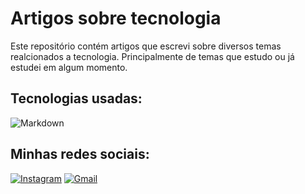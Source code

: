 # Artigos sobre tecnologia
  Este repositório contém artigos que escrevi sobre diversos temas realcionados a tecnologia. Principalmente de temas que estudo ou já estudei em algum momento.

## Tecnologias usadas:

![Markdown](https://img.shields.io/badge/markdown-%23000000.svg?style=for-the-badge&logo=markdown&logoColor=white)

## Minhas redes sociais:

[![Instagram](https://img.shields.io/badge/-Instagram-000?style=for-the-badge&logo=instagram&logoColor=FFF&color:FFF)](https://www.instagram.com/luisfl04_/) 
[![Gmail](https://img.shields.io/badge/Gmail-D14836?style=for-the-badge&logo=gmail&logoColor=white)](mailto:luisfelipecontato08@gmail.com)
